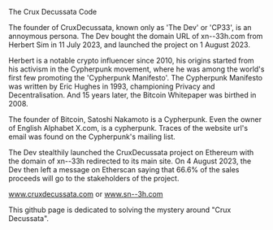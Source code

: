 The Crux Decussata Code

The founder of CruxDecussata, known only as 'The Dev' or 'CP33', is an annoymous persona. The Dev bought the domain URL of xn--33h.com from Herbert Sim in 11 July 2023, and launched the project on 1 August 2023.

Herbert is a notable crypto influencer since 2010, his origins started from his activism in the Cypherpunk movement, where he was among the world's first few promoting the 'Cypherpunk Manifesto'. The Cypherpunk Manifesto was written by Eric Hughes in 1993, championing Privacy and Decentralisation. And 15 years later, the Bitcoin Whitepaper was birthed in 2008.

The founder of Bitcoin, Satoshi Nakamoto is a Cypherpunk. Even the owner of English Alphabet X.com, is a cypherpunk. Traces of the website url's email was found on the Cypherpunk's mailing list.

The Dev stealthily launched the CruxDecussata project on Ethereum with the domain of xn--33h redirected to its main site. On 4 August 2023, the Dev then left a message on Etherscan saying that 66.6% of the sales proceeds will go to the stakeholders of the project.

www.cruxdecussata.com or www.sn--3h.com

This github page is dedicated to solving the mystery around "Crux Decussata".
